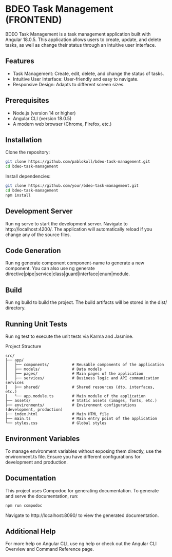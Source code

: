 # BDEO Task Management (FRONTEND)

BDEO Task Management is a task management application built with Angular 18.0.5. This application allows users to create, update, and delete tasks, as well as change their status through an intuitive user interface.

## Features
- Task Management: Create, edit, delete, and change the status of tasks.
- Intuitive User Interface: User-friendly and easy to navigate.
- Responsive Design: Adapts to different screen sizes.


## Prerequisites
- Node.js (version 14 or higher)
- Angular CLI (version 18.0.5)
- A modern web browser (Chrome, Firefox, etc.)

## Installation

Clone the repository:
```bash
git clone https://github.com/pablokoll/bdeo-task-management.git
cd bdeo-task-management

```

Install dependencies:
```bash
git clone https://github.com/your/bdeo-task-management.git
cd bdeo-task-management
npm install

```

## Development Server

Run ng serve to start the development server. Navigate to http://localhost:4200/. The application will automatically reload if you change any of the source files.

## Code Generation
Run ng generate component component-name to generate a new component. You can also use ng generate directive|pipe|service|class|guard|interface|enum|module.

## Build
Run ng build to build the project. The build artifacts will be stored in the dist/ directory.

## Running Unit Tests
Run ng test to execute the unit tests via Karma and Jasmine.

Project Structure
```
src/
├── app/
│   ├── components/          # Reusable components of the application
│   ├── models/              # Data models
│   ├── pages/               # Main pages of the application
│   ├── services/            # Business logic and API communication services
│   ├── shared/              # Shared resources (dto, interfaces, etc.)
│   └── app.module.ts        # Main module of the application
├── assets/                  # Static assets (images, fonts, etc.)
├── environments/            # Environment configurations (development, production)
├── index.html               # Main HTML file
├── main.ts                  # Main entry point of the application
└── styles.css               # Global styles

```

## Environment Variables

To manage environment variables without exposing them directly, use the environment.ts file. Ensure you have different configurations for development and production.

## Documentation
This project uses Compodoc for generating documentation. To generate and serve the documentation, run:

```bash
npm run compodoc

```

Navigate to http://localhost:8090/ to view the generated documentation.

## Additional Help
For more help on Angular CLI, use ng help or check out the Angular CLI Overview and Command Reference page.